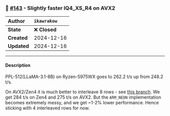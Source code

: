 ### 🔀 [#143](https://github.com/ikawrakow/ik_llama.cpp/pull/143) - Slightly faster IQ4_XS_R4 on AVX2

| **Author** | `ikawrakow` |
| :--- | :--- |
| **State** | ❌ **Closed** |
| **Created** | 2024-12-16 |
| **Updated** | 2024-12-16 |

---

#### Description

PPL-512(LLaMA-3.1-8B) on Ryzen-5975WX goes to 262.2 t/s up from 248.2 t/s.

On AVX2/Zen4 it is much better to interleave 8 rows - see [this branch](https://github.com/ikawrakow/ik_llama.cpp/tree/ik/iq4_xs_r8). We get 284 t/s on Zen4 and 275 t/s on AVX2. But the `ARM_NEON` implementation becomes extremely messy, and we get ~1-2% lower performance. Hence sticking with 4 interleaved rows for now.